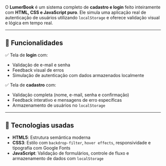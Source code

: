 O **LumerBook** é um sistema completo de **cadastro e login** feito inteiramente com **HTML, CSS e JavaScript puro**. Ele simula uma aplicação real de autenticação de usuários utilizando `localStorage` e oferece validação visual e lógica em tempo real.

---

## 🚀 Funcionalidades

✅ Tela de **login** com:
- Validação de e-mail e senha
- Feedback visual de erros
- Simulação de autenticação com dados armazenados localmente

✅ Tela de **cadastro** com:
- Validação completa (nome, e-mail, senha e confirmação)
- Feedback interativo e mensagens de erro específicas
- Armazenamento de usuários no `localStorage`

---

## 🧠 Tecnologias usadas

- **HTML5**: Estrutura semântica moderna
- **CSS3**: Estilo com `backdrop-filter`, `hover effects`, responsividade e tipografia com Google Fonts
- **JavaScript**: Validação de formulários, controle de fluxo e armazenamento de dados com `localStorage`
